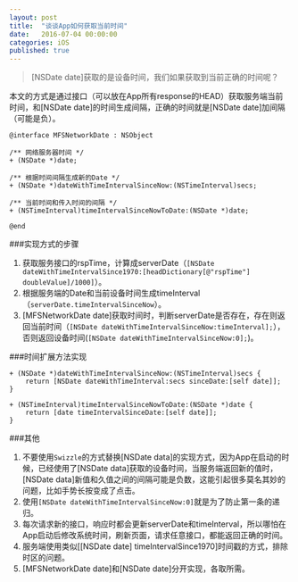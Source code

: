 ```yaml
---
layout: post
title:  "谈谈App如何获取当前时间"
date:   2016-07-04 00:00:00
categories: iOS
published: true
---
```


>[NSDate date]获取的是设备时间，我们如果获取到当前正确的时间呢？  

本文的方式是通过接口（可以放在App所有response的HEAD）获取服务端当前时间，和[NSDate date]的时间生成间隔，正确的时间就是[NSDate date]加间隔（可能是负）。  

```
@interface MFSNetworkDate : NSObject

/** 网络服务器时间 */
+ (NSDate *)date;

/** 根据时间间隔生成新的Date */
+ (NSDate *)dateWithTimeIntervalSinceNow:(NSTimeInterval)secs;

/** 当前时间和传入时间的间隔 */
+ (NSTimeInterval)timeIntervalSinceNowToDate:(NSDate *)date;

@end

```  

###实现方式的步骤  
1. 获取服务接口的rspTime，计算成serverDate（`[NSDate dateWithTimeIntervalSince1970:[headDictionary[@"rspTime"] doubleValue]/1000]`）。  
2. 根据服务端的Date和当前设备时间生成timeInterval（`serverDate.timeIntervalSinceNow`）。  
3. [MFSNetworkDate date]获取时间时，判断serverDate是否存在，存在则返回当前时间（`[NSDate dateWithTimeIntervalSinceNow:timeInterval];`），否则返回设备时间(`[NSDate dateWithTimeIntervalSinceNow:0];`)。  

###时间扩展方法实现   
```
+ (NSDate *)dateWithTimeIntervalSinceNow:(NSTimeInterval)secs {
    return [NSDate dateWithTimeInterval:secs sinceDate:[self date]];
}

+ (NSTimeInterval)timeIntervalSinceNowToDate:(NSDate *)date {
    return [date timeIntervalSinceDate:[self date]];
}

```

###其他  
1. 不要使用`Swizzle`的方式替换[NSDate data]的实现方式，因为App在启动的时候，已经使用了[NSDate data]获取的设备时间，当服务端返回新的值时，[NSDate data]新值和久值之间的间隔可能是负数，这能引起很多莫名其妙的问题，比如手势长按变成了点击。
2. 使用`[NSDate dateWithTimeIntervalSinceNow:0]`就是为了防止第一条的递归。  
3. 每次请求新的接口，响应时都会更新serverDate和timeInterval，所以哪怕在App启动后修改系统时间，刷新页面，请求任意接口，都能返回正确的时间。  
4. 服务端使用类似[[NSDate date] timeIntervalSince1970]时间戳的方式，排除时区的问题。  
5. [MFSNetworkDate date]和[NSDate date]分开实现，各取所需。  


